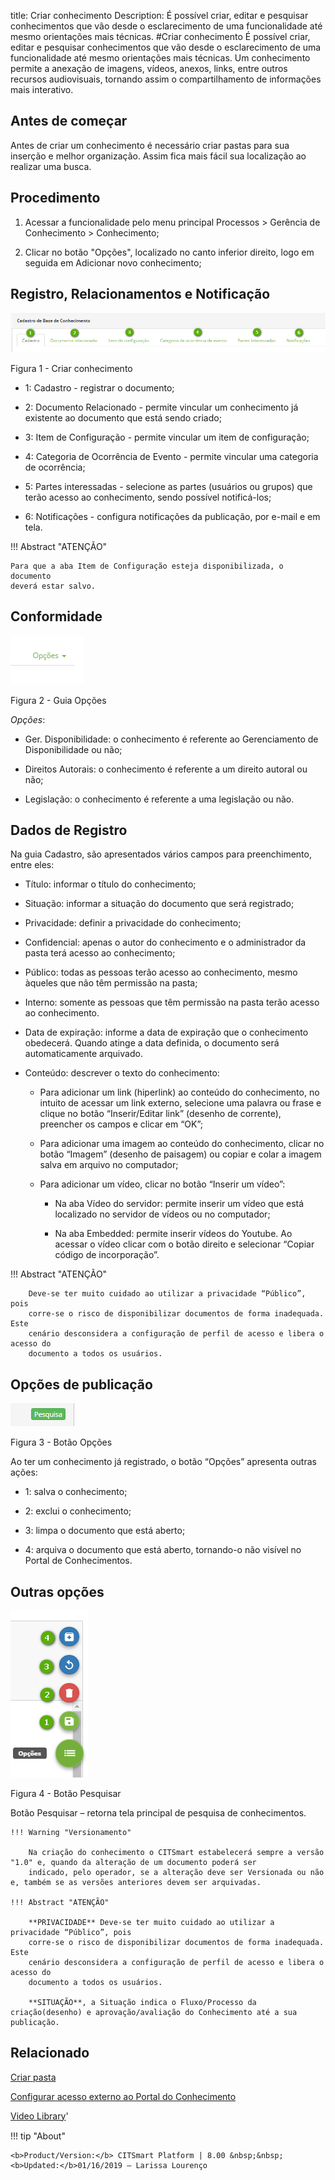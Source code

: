 title: Criar conhecimento
Description: É possível criar, editar e pesquisar conhecimentos que vão desde o esclarecimento de uma funcionalidade até mesmo orientações mais técnicas.
#Criar conhecimento
É possível criar, editar e pesquisar conhecimentos que vão desde o esclarecimento de uma funcionalidade até mesmo orientações mais técnicas.
Um conhecimento permite a anexação de imagens, vídeos, anexos, links, entre outros recursos audiovisuais, tornando assim o compartilhamento de informações mais interativo.

Antes de começar
--------------------

Antes de criar um conhecimento é necessário criar pastas para sua inserção e
melhor organização. Assim fica mais fácil sua localização ao realizar uma busca.

Procedimento
----------------

1.  Acessar a funcionalidade pelo menu principal Processos \> Gerência de
    Conhecimento \> Conhecimento;

2.  Clicar no botão "Opções", localizado no canto inferior direito, logo em
    seguida em Adicionar novo conhecimento;
    
## Registro, Relacionamentos e Notificação

![aba](images/create-1.png)

Figura 1 - Criar conhecimento

-   1: Cadastro - registrar o documento;

-   2: Documento Relacionado - permite vincular um conhecimento já existente ao
    documento que está sendo criado;

-   3: Item de Configuração - permite vincular um item de configuração;

-   4: Categoria de Ocorrência de Evento - permite vincular uma categoria de
    ocorrência;

-   5: Partes interessadas - selecione as partes (usuários ou grupos) que terão
    acesso ao conhecimento, sendo possível notificá-los;

-   6: Notificações - configura notificações da publicação, por e-mail e em
    tela.

    
!!! Abstract "ATENÇÃO"

    Para que a aba Item de Configuração esteja disponibilizada, o documento
    deverá estar salvo.
  
## Conformidade

![aba](images/create-2.png)

Figura 2 - Guia Opções

*Opções*:

-   Ger. Disponibilidade: o conhecimento é referente ao Gerenciamento de
    Disponibilidade ou não;

-   Direitos Autorais: o conhecimento é referente a um direito autoral ou não;

-   Legislação: o conhecimento é referente a uma legislação ou não.

## Dados de Registro

Na guia Cadastro, são apresentados vários campos para preenchimento, entre eles:

-   Título: informar o título do conhecimento;

-   Situação: informar a situação do documento que será registrado;

-   Privacidade: definir a privacidade do conhecimento;

-   Confidencial: apenas o autor do conhecimento e o administrador da pasta terá
    acesso ao conhecimento;

-   Público: todas as pessoas terão acesso ao conhecimento, mesmo àqueles que
    não têm permissão na pasta;

-   Interno: somente as pessoas que têm permissão na pasta terão acesso ao
    conhecimento.

-   Data de expiração: informe a data de expiração que o conhecimento obedecerá.
    Quando atinge a data definida, o documento será automaticamente arquivado.

-   Conteúdo: descrever o texto do conhecimento:

    -   Para adicionar um link (hiperlink) ao conteúdo do conhecimento, no
        intuito de acessar um link externo, selecione uma palavra ou frase e
        clique no botão “Inserir/Editar link” (desenho de corrente), preencher
        os campos e clicar em “OK”;

    -   Para adicionar uma imagem ao conteúdo do conhecimento, clicar no botão
        “Imagem” (desenho de paisagem) ou copiar e colar a imagem salva em
        arquivo no computador;

    -   Para adicionar um vídeo, clicar no botão “Inserir um vídeo”:

        -   Na aba Vídeo do servidor: permite inserir um vídeo que está
            localizado no servidor de vídeos ou no computador;

        -   Na aba Embedded: permite inserir vídeos do Youtube. Ao acessar o
            vídeo clicar com o botão direito e selecionar “Copiar código de
            incorporação”.

!!! Abstract "ATENÇÃO"  

        Deve-se ter muito cuidado ao utilizar a privacidade “Público”, pois
        corre-se o risco de disponibilizar documentos de forma inadequada. Este
        cenário desconsidera a configuração de perfil de acesso e libera o acesso do
        documento a todos os usuários.


## Opções de publicação

![aba](images/create-3.PNG)

Figura 3 - Botão Opções

   Ao ter um conhecimento já registrado, o botão “Opções” apresenta outras
  ações:

-   1: salva o conhecimento;

-   2: exclui o conhecimento;

-   3: limpa o documento que está aberto;

-   4: arquiva o documento que está aberto, tornando-o não visível no Portal de
    Conhecimentos.

    
 ## Outras opções  
 
 ![aba](images/create-4.png)

Figura 4 - Botão Pesquisar
    
Botão Pesquisar – retorna tela principal de pesquisa de conhecimentos.  


    !!! Warning "Versionamento"  

        Na criação do conhecimento o CITSmart estabelecerá sempre a versão "1.0" e, quando da alteração de um documento poderá ser
        indicado, pelo operador, se a alteração deve ser Versionada ou não e, também se as versões anteriores devem ser arquivadas.

    !!! Abstract "ATENÇÃO"  

        **PRIVACIDADE** Deve-se ter muito cuidado ao utilizar a privacidade “Público”, pois
        corre-se o risco de disponibilizar documentos de forma inadequada. Este
        cenário desconsidera a configuração de perfil de acesso e libera o acesso do
        documento a todos os usuários.
        
        **SITUAÇÃO**, a Situação indica o Fluxo/Processo da criação(desenho) e aprovação/avaliação do Conhecimento até a sua publicação.  

Relacionado
--------------------

[Criar pasta](/pt-br/citsmart-platform-8/processes/knowledge/configuration/create-folder.html)

[Configurar acesso externo ao Portal do Conhecimento](/pt-br/citsmart-platform-8/processes/knowledge/configuration/configure-external-access-knowledge-portal.html)

<i class='fa fa-youtube-play  fa-2x' style='color:#97ce17;vertical-align: middle;'> </i> [Video Library](https://www.youtube.com/playlist?list=PLB5qK2uzf2RPwkqhQwYU_EpvvGd29tSTA)'

!!! tip "About"

    <b>Product/Version:</b> CITSmart Platform | 8.00 &nbsp;&nbsp;
    <b>Updated:</b>01/16/2019 – Larissa Lourenço
